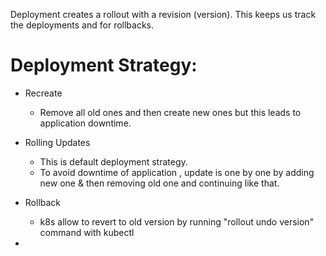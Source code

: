  Deployment creates a rollout with a revision (version). This keeps us track the deployments and for rollbacks.

# Deployment Strategy:
+ Recreate
  + Remove all old ones and then create new ones but this leads to application downtime.
+ Rolling Updates
  + This is default deployment strategy.
  + To avoid downtime of application , update is one by one by adding new one & then removing old one and continuing like that.
+ Rollback
  + k8s allow to revert to old version by running "rollout undo version" command with kubectl
  

+
